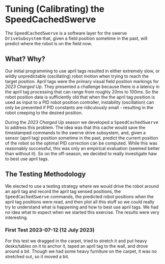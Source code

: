 # Tuning (Calibrating) the SpeedCachedSwerve

The <tt>SpeedCachedSwerve</tt> is a software layer for the swerve <tt>DriveSubsystem</tt> that, given a field position
sometime in the past, will predict where the robot is on the field now.

## What? Why?

Our initial programming to use april tags resulted in either extremely slow, or wildly unpredictable (oscillating)
robot motion when trying to reach the target position.
April tags were the primary visual field position markings for *2023 Charged Up*. They presented a challenge because
there is a latency in the april tag processing that can range from roughly 20ms to 100ms. So the robot position
data is sufficiently old that when the the april tag position is used as input to a PID robot position controller,
instability (oscillation) can only be prevented if PID constants are ridiculously small - resulting in the robot
creeping to the desired position.

During the *2023 Charged Up* season we developed a <tt>SpeedCachedSwerve</tt> to address this problem. The idea was
that this cache would save the timestamped commands to the swerve drive subsystem, and, given a sensor (april tag)
position sometime in the past, predict the current position of the robot so the optimal PID correction can be
computed. While this was reasonably successful, this was only an empirical evaluation (seemed better than without it).
So on the off-season, we decided to really investigate haw to best use april tags.

## The Testing Methodology

We elected to use a testing strategy where we would drive the robot around an april tag and record the april tag
sensed positions, the <tt>SpeedCachedSwerve</tt> commands, the predicted robot positions when the april tag positions
were read, and then plot all this stuff so we could really try to understand what is happening and how to best use
april tags. We had no idea what to expect when we started this exercise. The results were very interesting.

### First Test 2023-07-12 (12 July 2023)

For this test we dragged in the carpet, tried to stretch it and put heavy desks/tables on it to anchor it, taped an
april tag to the wall, and drove around a bit. Though we had some heavy furniture on the carpet, it was no stretched
out, so it moved a bit.